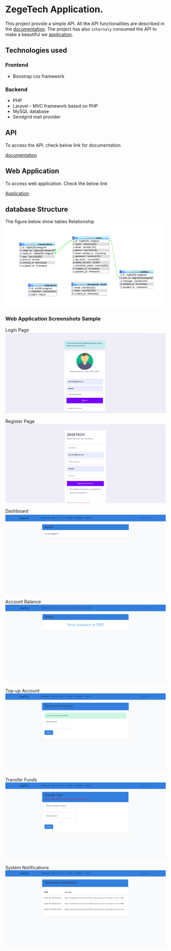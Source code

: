 # ZegeTech Application.
This project provide a simple API. All the API functionalities are described in the [documentation](https://documenter.getpostman.com/view/5018102/S1LpbC5e). The project has also `internaly` consumed the API to make a beautiful we [application](https://zegetech.herokuapp.com).

## Technologies used
### Frontend
- Boostrap css framework
### Backend
- PHP
- Laravel - MVC framework based on PHP
- MySQL database
- Sendgrid mail provider


## API
To access the API. check below link for documentation

[documentation](https://documenter.getpostman.com/view/5018102/S1LpbC5e)


## Web Application
To access web application. Check the below link

[Application](https://zegetech.herokuapp.com/)

## database Structure
The figure below show tables Relationship
![](/public/assets/images/zege/z_db.png)


### Web Application Screenshots Sample
Login Page
![](/public/assets/images/zege/zege_login.png)

Register Page
![](/public/assets/images/zege/zege_register.png)

Dashboard
![](/public/assets/images/zege/z_dash.png)

Account Balance
![](/public/assets/images/zege/z_balance.png)

Top-up Account
![](/public/assets/images/zege/z_topup.png)

Transfer Funds
![](/public/assets/images/zege/z_transfer.png)

System Notifications
![](/public/assets/images/zege/Z_notify.png)
